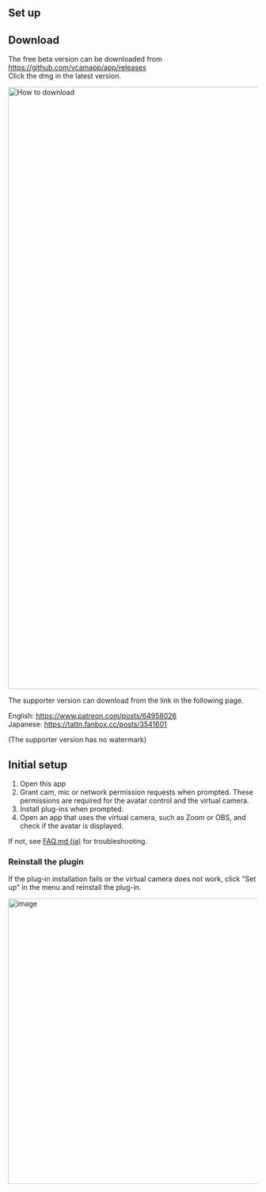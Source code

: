 Set up
---

## Download
The free beta version can be downloaded from https://github.com/vcamapp/app/releases  
Click the dmg in the latest version.

<img width="1215" alt="How to download" src="https://user-images.githubusercontent.com/8188636/168423989-b6ce6b72-de41-48b5-921c-3e254a6560dd.png">

The supporter version can download from the link in the following page.

English: https://www.patreon.com/posts/64958026  
Japanese: https://tattn.fanbox.cc/posts/3541601

(The supporter version has no watermark)

## Initial setup

1. Open this app
2. Grant cam, mic or network permission requests when prompted. These permissions are required for the avatar control and the virtual camera.
3. Install plug-ins when prompted. 
4. Open an app that uses the virtual camera, such as Zoom or OBS, and check if the avatar is displayed.

If not, see [FAQ.md (ja)](/FAQ.md) for troubleshooting.

### Reinstall the plugin
If the plug-in installation fails or the virtual camera does not work, click "Set up" in the menu and reinstall the plug-in.

<img width="576" alt="image" src="https://user-images.githubusercontent.com/8188636/164734355-0fc3b2b5-cd16-42f4-996f-f93948a68c02.png">

